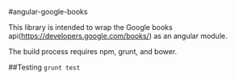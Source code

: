 #angular-google-books

This library is intended to wrap the Google books api(https://developers.google.com/books/) as an angular module.

The build process requires npm, grunt, and bower. 

##Testing
`grunt test`